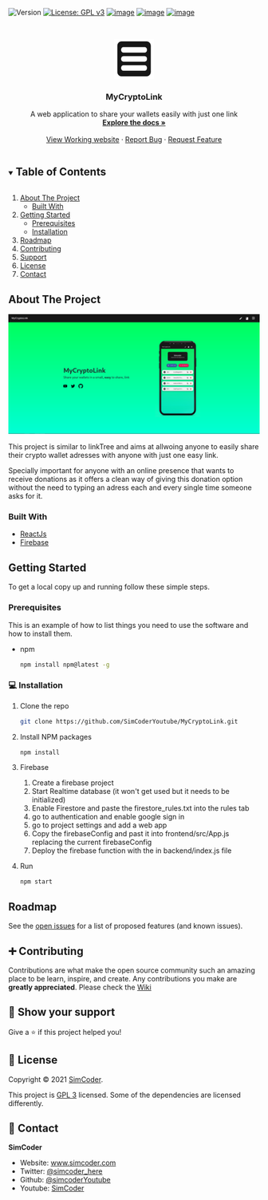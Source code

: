 ![Version](https://img.shields.io/badge/version-0.1-blue.svg?cacheSeconds=2592000)
[![License: GPL v3](https://img.shields.io/badge/License-GPLv3-blue.svg)](https://www.gnu.org/licenses/gpl-3.0)
[![image](https://img.shields.io/badge/Twitter-1DA1F2?style=for-the-badge&logo=twitter&logoColor=white)](https://twitter.com/simcoder_here)
[![image](https://img.shields.io/badge/Instagram-E4405F?style=for-the-badge&logo=instagram&logoColor=white)](https://www.instagram.com/simcoder_here/)
[![image](https://img.shields.io/badge/YouTube-FF0000?style=for-the-badge&logo=youtube&logoColor=white)](https://www.youtube.com/channel/UCQ5xY26cw5Noh6poIE-VBog)


<!-- PROJECT LOGO -->
<br />
<p align="center">
  <a href="https://github.com/SimCoderYoutube/MyCryptoLink">
    <img src="images/logo512.png" alt="Logo" width="80" height="80">
  </a>

  <h3 align="center">MyCryptoLink</h3>

  <p align="center">
    A web application to share your wallets easily with just one link
    <br />
    <a href="https://github.com/SimCoderYoutube/MyCryptoLink"><strong>Explore the docs »</strong></a>
    <br />
    <br />
    <a href="https://www.mycryptolink.me">View Working website</a>
    ·
    <a href="https://github.com/SimCoderYoutube/MyCryptoLink/issues">Report Bug</a>
    ·
    <a href="https://github.com/SimCoderYoutube/MyCryptoLink/issues">Request Feature</a>
  </p>
</p>



<!-- TABLE OF CONTENTS -->
<details open="open">
  <summary><h2 style="display: inline-block">Table of Contents</h2></summary>
  <ol>
    <li>
      <a href="#about-the-project">About The Project</a>
      <ul>
        <li><a href="#built-with">Built With</a></li>
      </ul>
    </li>
    <li>
      <a href="#getting-started">Getting Started</a>
      <ul>
        <li><a href="#prerequisites">Prerequisites</a></li>
        <li><a href="#installation">Installation</a></li>
      </ul>
    </li>
    <li><a href="#roadmap">Roadmap</a></li>
    <li><a href="#contributing">Contributing</a></li>
    <li><a href="#support">Support</a></li>
    <li><a href="#license">License</a></li>
    <li><a href="#contact">Contact</a></li>
   
  </ol>
</details>



<!-- ABOUT THE PROJECT -->
## About The Project

![alt text](images/preview.png "Title")

This project is similar to linkTree and aims at allwoing anyone to easily share their crypto wallet adresses with anyone with just one easy link.

Specially important for anyone with an online presence that wants to receive donations as it offers a clean way of giving this donation option without the need to typing an adress each and every single time someone asks for it.


### Built With

* [ReactJs](https://reactjs.org/)
* [Firebase](https://firebase.google.com/)



<!-- GETTING STARTED -->
## Getting Started

To get a local copy up and running follow these simple steps.

### Prerequisites

This is an example of how to list things you need to use the software and how to install them.
* npm
  ```sh
  npm install npm@latest -g
  ```

### 💻 Installation

1. Clone the repo
   ```sh
   git clone https://github.com/SimCoderYoutube/MyCryptoLink.git
   ```
1. Install NPM packages
   ```sh
   npm install
   ```

1. Firebase
    1. Create a firebase project
    1. Start Realtime database (it won't get used but it needs to be initialized)
    1. Enable Firestore and paste the firestore_rules.txt into the rules tab
    1. go to authentication and enable google sign in
    1. go to project settings and add a web app
    1. Copy the firebaseConfig and past it into frontend/src/App.js replacing the current firebaseConfig
    1. Deploy the firebase function with the in backend/index.js file

1. Run
   ```sh
   npm start
   ```

<!-- ROADMAP -->
## Roadmap

See the [open issues](https://github.com/SimCoderYoutube/MyCryptoLink/issues) for a list of proposed features (and known issues).



<!-- CONTRIBUTING -->
## ➕ Contributing

Contributions are what make the open source community such an amazing place to be learn, inspire, and create. Any contributions you make are **greatly appreciated**. Please check the [Wiki](https://github.com/SimCoderYoutube/MyCryptoLink/wiki/How-to-Contribute) 


## 🌟 Show your support


Give a ⭐️ if this project helped you!


## 📝 License

Copyright © 2021 [SimCoder](https://github.com/simcoderYoutube).

This project is [GPL 3](https://github.com/SimCoderYoutube/MyCryptoLink/blob/main/LICENSE) licensed. Some of the dependencies are licensed differently.

<!-- CONTACT -->
## 👤 Contact


**SimCoder**

* Website: www.simcoder.com
* Twitter: [@simcoder\_here](https://twitter.com/simcoder\_here)
* Github: [@simcoderYoutube](https://github.com/simcoderYoutube)
* Youtube: [SimCoder](https://www.youtube.com/channel/UCQ5xY26cw5Noh6poIE-VBog)
